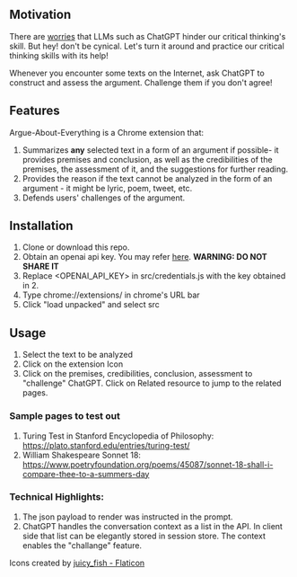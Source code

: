 ## Motivation
There are [worries](https://cybernews.com/editorial/chatgpt-decay-critical-thinking/) that LLMs such as ChatGPT hinder our critical thinking's skill. But hey! don't be cynical. Let's turn it around and practice our critical thinking skills with its help! 

Whenever you encounter some texts on the Internet, ask ChatGPT to construct and assess the argument. Challenge them if you don't agree! 

## Features
Argue-About-Everything is a Chrome extension that:
1. Summarizes **any** selected text in a form of an argument if possible- it provides premises and conclusion, as well as the credibilities of the premises, the assessment of it, and the suggestions for further reading. 
2. Provides the reason if the text cannot be analyzed in the form of an argument - it might be lyric, poem, tweet, etc.
3. Defends users' challenges of the argument.


## Installation
1. Clone or download this repo.
2. Obtain an openai api key. You may refer [here](https://www.windowscentral.com/software-apps/how-to-get-an-openai-api-key). **WARNING: DO NOT SHARE IT**
3. Replace <OPENAI_API_KEY> in src/credentials.js with the key obtained in 2.
4. Type chrome://extensions/ in chrome's URL bar
5. Click "load unpacked" and select src


## Usage
1. Select the text to be analyzed
2. Click on the extension Icon
3. Click on the premises, credibilities, conclusion, assessment to "challenge" ChatGPT. Click on Related resource to jump to the related pages. 


### Sample pages to test out
1. Turing Test in Stanford Encyclopedia of Philosophy: <https://plato.stanford.edu/entries/turing-test/>
2. William Shakespeare Sonnet 18: <https://www.poetryfoundation.org/poems/45087/sonnet-18-shall-i-compare-thee-to-a-summers-day>


### Technical Highlights:
1. The json payload to render was instructed in the prompt. 
2. ChatGPT handles the conversation context as a list in the API. In client side that list can be elegantly stored in session store. The context enables the "challange" feature. 



Icons created by [juicy_fish - Flaticon](https://www.flaticon.com/free-icons/philosophy)

